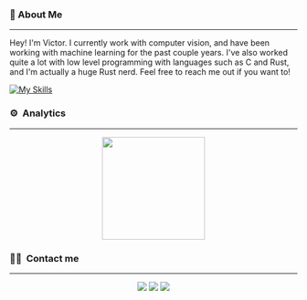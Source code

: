 ### 🤔 About Me

---

Hey! I'm Victor. I currently work with computer vision, and have been working with machine learning for the past couple years. I've also worked quite a lot with low level programming with languages such as C and Rust, and I'm actually a huge Rust nerd. Feel free to reach me out if you want to!

[![My Skills](https://skillicons.dev/icons?i=py,pytorch,opencv,anaconda,rust,c,docker,git,ubuntu,linux&theme=dark)](https://skillicons.dev)

### ⚙️ &nbsp;Analytics

---

<p align="center">
<a href="https://github.com/victorcoelh">
  <img height="180em" src="https://github-readme-stats-eight-theta.vercel.app/api?username=victorcoelh&show_icons=true&theme=algolia&include_all_commits=true&count_private=true"/>
<!--  <img height="180em" src="https://github-readme-stats-eight-theta.vercel.app/api/top-langs/?username=victorcoelh&layout=compact&langs_count=8&theme=algolia"/> -->
</a>
</p>

### 🤝🏻 &nbsp;Contact me

---

<p align="center">
<a href="https://www.linkedin.com/in/victorcoelh/"><img src="https://img.shields.io/badge/-victorcoelh-0077B5?style=flat&logo=Linkedin&logoColor=white"/></a>
<a href="https://victorcoelh.github.io/"><img src="https://img.shields.io/badge/-victorcoelh.github.io-3423A6?style=flat&logo=Github&logoColor=white"/></a>
<a href="mailto:victorcoelho250602@gmail.com"><img src="https://img.shields.io/badge/-victorcoelho250602@gmail.com-D14836?style=flat&logo=Gmail&logoColor=white"/></a>
</p>
